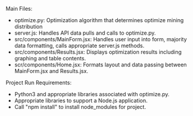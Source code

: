 Main Files:

- optimize.py: Optimization algorithm that determines optimize mining distribution
- server.js: Handles API data pulls and calls to optimize.py.
- src/components/MainForm.jsx: Handles user input into form, majority data formatting, calls appropriate server.js methods.
- src/components/Results.jsx: Displays optimization results including graphing and table contents.
- scr/components/Home.jsx: Formats layout and data passing between MainForm.jsx and Results.jsx.

Project Run Requirements:

- Python3 and appropriate libraries associated with optimize.py.
- Appropriate libraries to support a Node.js application.
- Call "npm install" to install node_modules for project.
